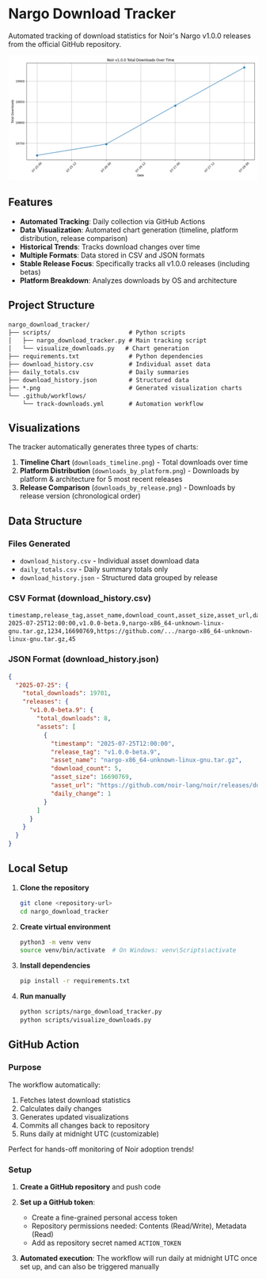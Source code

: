 # Nargo Download Tracker

Automated tracking of download statistics for Noir's Nargo v1.0.0 releases from the official GitHub repository.

![Downloads Timeline](downloads_timeline.png)

## Features

- **Automated Tracking**: Daily collection via GitHub Actions
- **Data Visualization**: Automated chart generation (timeline, platform distribution, release comparison)
- **Historical Trends**: Tracks download changes over time
- **Multiple Formats**: Data stored in CSV and JSON formats
- **Stable Release Focus**: Specifically tracks all v1.0.0 releases (including betas)
- **Platform Breakdown**: Analyzes downloads by OS and architecture


## Project Structure

```
nargo_download_tracker/
├── scripts/                      # Python scripts
│   ├── nargo_download_tracker.py # Main tracking script
│   └── visualize_downloads.py   # Chart generation
├── requirements.txt              # Python dependencies
├── download_history.csv          # Individual asset data
├── daily_totals.csv              # Daily summaries
├── download_history.json         # Structured data
├── *.png                         # Generated visualization charts
└── .github/workflows/
    └── track-downloads.yml       # Automation workflow
```

## Visualizations

The tracker automatically generates three types of charts:

1. **Timeline Chart** (`downloads_timeline.png`) - Total downloads over time
2. **Platform Distribution** (`downloads_by_platform.png`) - Downloads by platform & architecture for 5 most recent releases
3. **Release Comparison** (`downloads_by_release.png`) - Downloads by release version (chronological order)

## Data Structure

### Files Generated

- `download_history.csv` - Individual asset download data
- `daily_totals.csv` - Daily summary totals only
- `download_history.json` - Structured data grouped by release

### CSV Format (download_history.csv)
```csv
timestamp,release_tag,asset_name,download_count,asset_size,asset_url,daily_change
2025-07-25T12:00:00,v1.0.0-beta.9,nargo-x86_64-unknown-linux-gnu.tar.gz,1234,16690769,https://github.com/.../nargo-x86_64-unknown-linux-gnu.tar.gz,45
```

### JSON Format (download_history.json)
```json
{
  "2025-07-25": {
    "total_downloads": 19701,
    "releases": {
      "v1.0.0-beta.9": {
        "total_downloads": 8,
        "assets": [
          {
            "timestamp": "2025-07-25T12:00:00",
            "release_tag": "v1.0.0-beta.9",
            "asset_name": "nargo-x86_64-unknown-linux-gnu.tar.gz",
            "download_count": 5,
            "asset_size": 16690769,
            "asset_url": "https://github.com/noir-lang/noir/releases/download/v1.0.0-beta.9/nargo-x86_64-unknown-linux-gnu.tar.gz",
            "daily_change": 1
          }
        ]
      }
    }
  }
}
```

## Local Setup

1. **Clone the repository**
   ```bash
   git clone <repository-url>
   cd nargo_download_tracker
   ```

2. **Create virtual environment**
   ```bash
   python3 -m venv venv
   source venv/bin/activate  # On Windows: venv\Scripts\activate
   ```

3. **Install dependencies**
   ```bash
   pip install -r requirements.txt
   ```

4. **Run manually**
   ```bash
   python scripts/nargo_download_tracker.py
   python scripts/visualize_downloads.py
   ```

## GitHub Action

### Purpose

The workflow automatically:
1. Fetches latest download statistics
2. Calculates daily changes
3. Generates updated visualizations
4. Commits all changes back to repository
5. Runs daily at midnight UTC (customizable)

Perfect for hands-off monitoring of Noir adoption trends!

### Setup

1. **Create a GitHub repository** and push code

2. **Set up a GitHub token**:
   - Create a fine-grained personal access token
   - Repository permissions needed: Contents (Read/Write), Metadata (Read)
   - Add as repository secret named `ACTION_TOKEN`

3. **Automated execution**: The workflow will run daily at midnight UTC once set up, and can also be triggered manually

